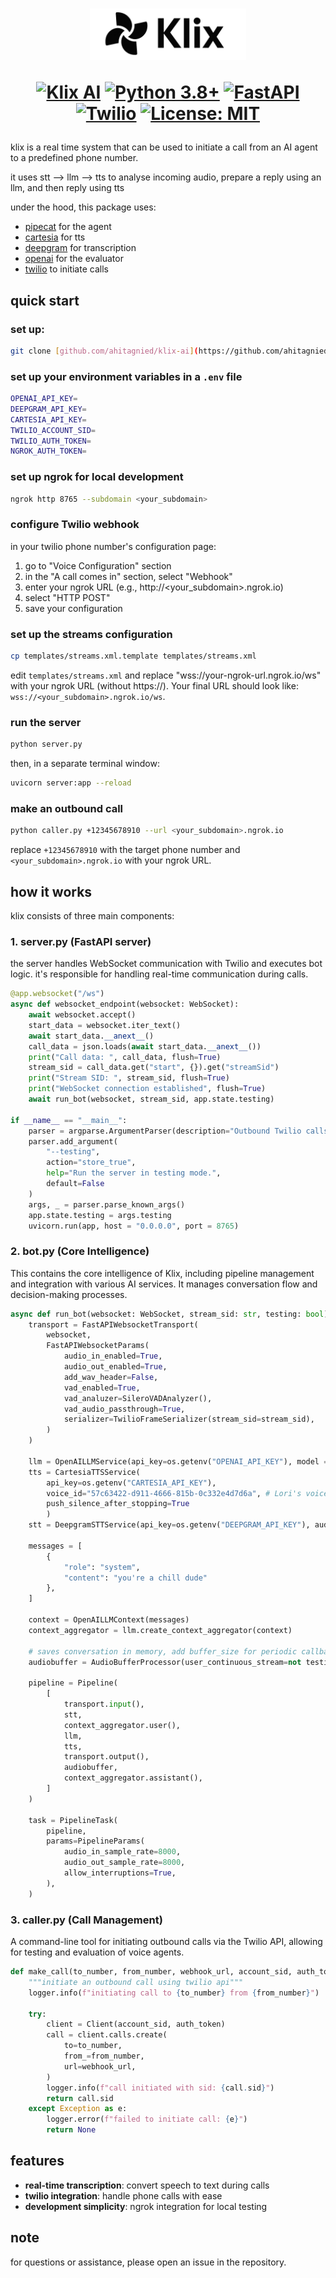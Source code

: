 <h1>
<div align="center">
  <img alt="klix logo" width="250px" height="auto" src="/assets/klix.jpg">
</div>
<div align="center">

[![Klix AI](https://img.shields.io/badge/Klix-AI-blue)](https://klix-ai.com)
[![Python 3.8+](https://img.shields.io/badge/python-3.8+-blue.svg)](https://www.python.org/downloads/)
[![FastAPI](https://img.shields.io/badge/FastAPI-0.115+-00a393.svg)](https://fastapi.tiangolo.com/)
[![Twilio](https://img.shields.io/badge/Twilio-Voice-red.svg)](https://www.twilio.com/)
[![License: MIT](https://img.shields.io/badge/License-MIT-yellow.svg)](https://opensource.org/licenses/MIT)

</div>
</h1>

klix is a real time system that can be used to initiate a call from an AI agent to a predefined phone number.

it uses stt --> llm --> tts to analyse incoming audio, prepare a reply using an llm, and then reply using tts

under the hood, this package uses:

- [pipecat](https://github.com/pipecat-ai/pipecat) for the agent
- [cartesia](https://cartesia.ai/) for tts
- [deepgram](https://deepgram.com/) for transcription
- [openai](https://openai.com/) for the evaluator
- [twilio](https://www.twilio.com/) to initiate calls

## quick start

### set up:

```bash
git clone [github.com/ahitagnied/klix-ai](https://github.com/ahitagnied/klix-ai)
```

### set up your environment variables in a `.env` file

```bash
OPENAI_API_KEY=
DEEPGRAM_API_KEY=
CARTESIA_API_KEY=
TWILIO_ACCOUNT_SID=
TWILIO_AUTH_TOKEN=
NGROK_AUTH_TOKEN=
```

### set up ngrok for local development

```bash
ngrok http 8765 --subdomain <your_subdomain>
```

### configure Twilio webhook

in your twilio phone number's configuration page:

1. go to "Voice Configuration" section
2. in the "A call comes in" section, select "Webhook"
3. enter your ngrok URL (e.g., http://<your_subdomain>.ngrok.io)
4. select "HTTP POST"
5. save your configuration

### set up the streams configuration

```bash
cp templates/streams.xml.template templates/streams.xml
```

edit `templates/streams.xml` and replace "wss://your-ngrok-url.ngrok.io/ws" with your ngrok URL (without https://). Your final URL should look like: `wss://<your_subdomain>.ngrok.io/ws`.

### run the server

```bash
python server.py
```

then, in a separate terminal window:

```bash
uvicorn server:app --reload
```

### make an outbound call

```bash
python caller.py +12345678910 --url <your_subdomain>.ngrok.io
```

replace `+12345678910` with the target phone number and `<your_subdomain>.ngrok.io` with your ngrok URL.

## how it works

klix consists of three main components:

### 1. server.py (FastAPI server)

the server handles WebSocket communication with Twilio and executes bot logic. it's responsible for handling real-time communication during calls.

```python
@app.websocket("/ws")
async def websocket_endpoint(websocket: WebSocket):
    await websocket.accept()
    start_data = websocket.iter_text()
    await start_data.__anext__()
    call_data = json.loads(await start_data.__anext__())
    print("Call data: ", call_data, flush=True)
    stream_sid = call_data.get("start", {}).get("streamSid")
    print("Stream SID: ", stream_sid, flush=True)
    print("WebSocket connection established", flush=True)
    await run_bot(websocket, stream_sid, app.state.testing)

if __name__ == "__main__":
    parser = argparse.ArgumentParser(description="Outbound Twilio calls server.")
    parser.add_argument(
        "--testing",
        action="store_true",
        help="Run the server in testing mode.",
        default=False
    )
    args, _ = parser.parse_known_args()
    app.state.testing = args.testing
    uvicorn.run(app, host = "0.0.0.0", port = 8765)
```

### 2. bot.py (Core Intelligence)

This contains the core intelligence of Klix, including pipeline management and integration with various AI services. It manages conversation flow and decision-making processes.

```python
async def run_bot(websocket: WebSocket, stream_sid: str, testing: bool):
    transport = FastAPIWebsocketTransport(
        websocket, 
        FastAPIWebsocketParams(
            audio_in_enabled=True,
            audio_out_enabled=True,
            add_wav_header=False,
            vad_enabled=True,
            vad_analuzer=SileroVADAnalyzer(),
            vad_audio_passthrough=True,
            serializer=TwilioFrameSerializer(stream_sid=stream_sid),
        )
    )

    llm = OpenAILLMService(api_key=os.getenv("OPENAI_API_KEY"), model ="gpt-4o")
    tts = CartesiaTTSService(
        api_key=os.getenv("CARTESIA_API_KEY"),
        voice_id="57c63422-d911-4666-815b-0c332e4d7d6a", # Lori's voice
        push_silence_after_stopping=True
        )
    stt = DeepgramSTTService(api_key=os.getenv("DEEPGRAM_API_KEY"), audio_passthrough=True)

    messages = [
        {
            "role": "system",
            "content": "you're a chill dude"
        },
    ]

    context = OpenAILLMContext(messages)
    context_aggregator = llm.create_context_aggregator(context)

    # saves conversation in memory, add buffer_size for periodic callbacks
    audiobuffer = AudioBufferProcessor(user_continuous_stream=not testing)

    pipeline = Pipeline(
        [
            transport.input(),
            stt,
            context_aggregator.user(),
            llm,
            tts,
            transport.output(),
            audiobuffer,
            context_aggregator.assistant(),
        ]
    )

    task = PipelineTask(
        pipeline,
        params=PipelineParams(
            audio_in_sample_rate=8000,
            audio_out_sample_rate=8000,
            allow_interruptions=True,
        ),
    )
```

### 3. caller.py (Call Management)

A command-line tool for initiating outbound calls via the Twilio API, allowing for testing and evaluation of voice agents.

```python
def make_call(to_number, from_number, webhook_url, account_sid, auth_token):
    """initiate an outbound call using twilio api"""
    logger.info(f"initiating call to {to_number} from {from_number}")
    
    try:
        client = Client(account_sid, auth_token)
        call = client.calls.create(
            to=to_number,
            from_=from_number,
            url=webhook_url,
        )
        logger.info(f"call initiated with sid: {call.sid}")
        return call.sid
    except Exception as e:
        logger.error(f"failed to initiate call: {e}")
        return None
```

## features

- **real-time transcription**: convert speech to text during calls
- **twilio integration**: handle phone calls with ease
- **development simplicity**: ngrok integration for local testing

## note

for questions or assistance, please open an issue in the repository.
